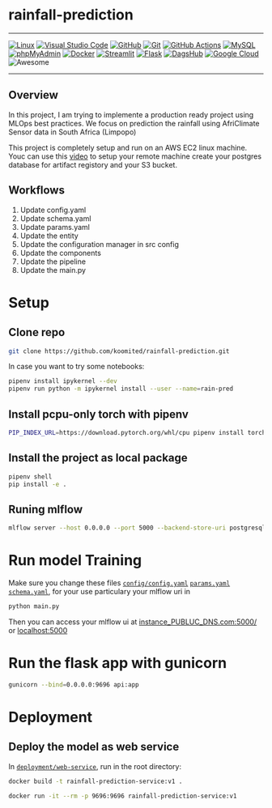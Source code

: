 # rainfall-prediction

---

[![Linux](https://img.shields.io/badge/Linux-FCC624?logo=linux&logoColor=black)](#)
[![Visual Studio Code](https://img.shields.io/badge/Visual%20Studio%20Code-0078d7.svg?logo=visual-studio-code&logoColor=white)](#)
[![GitHub](https://img.shields.io/badge/GitHub-%23121011.svg?logo=github&logoColor=white)](#)
[![Git](https://img.shields.io/badge/Git-F05032?logo=git&logoColor=white)](#)
[![GitHub Actions](https://img.shields.io/badge/GitHub%20Actions-2088FF?logo=githubactions&logoColor=white)](#)
[![MySQL](https://img.shields.io/badge/MySQL-4479A1?logo=mysql&logoColor=white)](#)
[![phpMyAdmin](https://img.shields.io/badge/phpMyAdmin-6C78AF?logo=phpmyadmin&logoColor=white)](#)
[![Docker](https://img.shields.io/badge/Docker-2496ED?logo=docker&logoColor=white)](#)
[![Streamlit](https://img.shields.io/badge/Streamlit-FF4B4B?logo=streamlit&logoColor=white)](#)
[![Flask](https://img.shields.io/badge/Flask-000000?logo=flask&logoColor=white)](#)
[![DagsHub](https://img.shields.io/badge/DagsHub-FF6A00?logo=dagsHub&logoColor=white)](#)
[![Google Cloud](https://img.shields.io/badge/Google%20Cloud-4285F4?logo=googlecloud&logoColor=white)](#)
![Awesome](https://img.shields.io/badge/Awesome-ffd700?logo=awesome&logoColor=black)

---

## Overview
In this project, I am trying to implemente a production ready project using MLOps best practices. We focus on prediction the rainfall using AfriClimate Sensor data in South Africa (Limpopo)


This project is completely setup and run on an AWS EC2 linux machine. Youc can use this [video](https://www.youtube.com/watch?v=1ykg4YmbFVA&list=PL3MmuxUbc_hIUISrluw_A7wDSmfOhErJK)
 to setup your remote machine create your postgres database for artifact registory and your S3 bucket. 
## Workflows

1. Update config.yaml
2. Update schema.yaml
3. Update params.yaml
4. Update the entity
5. Update the configuration manager in src config
6. Update the components
7. Update the pipeline 
8. Update the main.py



# Setup
## Clone repo

```bash
git clone https://github.com/koomited/rainfall-prediction.git
```
In case you want to try some notebooks: 
```bash
pipenv install ipykernel --dev
pipenv run python -m ipykernel install --user --name=rain-pred

```
## Install pcpu-only torch with pipenv
```bash
PIP_INDEX_URL=https://download.pytorch.org/whl/cpu pipenv install torch
```


## Install the project as local package
```bash
pipenv shell
pip install -e .
```




## Runing mlflow
```bash
mlflow server --host 0.0.0.0 --port 5000 --backend-store-uri postgresql://mlflow:PASSWORD@RDS_ENDPOINT_URL:DB_PORT/DB_NAME --default-artifact-root s3://BUCKET_NAME

```
# Run model Training
Make sure you change these files [`config/config.yaml`](config/config.yaml) [`params.yaml`](params.yaml) [`schema.yaml`](schema.yaml),  for your use particulary your mlflow uri in 

```bash
python main.py
```

Then you can access your mlflow ui at [instance_PUBLUC_DNS.com:5000/](http://instance_PUBLUC_DNS.com:5000/) or [localhost:5000](http://localhost:5000)


# Run the flask app with gunicorn

```bash
gunicorn --bind=0.0.0.0:9696 api:app
```

# Deployment
## Deploy the model as web service
In [`deployment/web-service`](deployment/web-service), run in the root directory:
```bash
docker build -t rainfall-prediction-service:v1 .

docker run -it --rm -p 9696:9696 rainfall-prediction-service:v1
```
